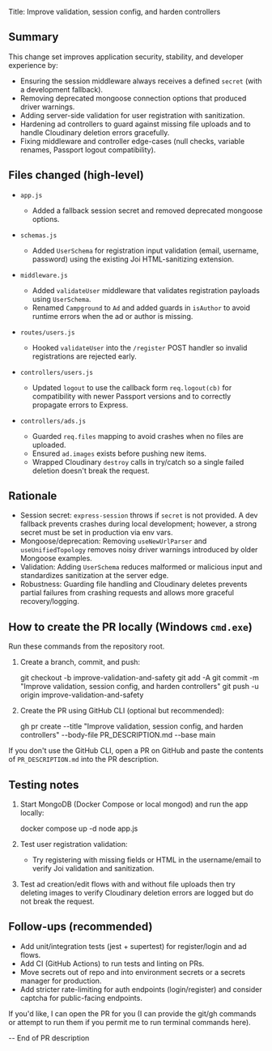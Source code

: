 Title: Improve validation, session config, and harden controllers

Summary
-------
This change set improves application security, stability, and developer experience by:

- Ensuring the session middleware always receives a defined `secret` (with a development fallback).
- Removing deprecated mongoose connection options that produced driver warnings.
- Adding server-side validation for user registration with sanitization.
- Hardening ad controllers to guard against missing file uploads and to handle Cloudinary deletion errors gracefully.
- Fixing middleware and controller edge-cases (null checks, variable renames, Passport logout compatibility).

Files changed (high-level)
-------------------------
- `app.js`
  - Added a fallback session secret and removed deprecated mongoose options.

- `schemas.js`
  - Added `UserSchema` for registration input validation (email, username, password) using the existing Joi HTML-sanitizing extension.

- `middleware.js`
  - Added `validateUser` middleware that validates registration payloads using `UserSchema`.
  - Renamed `Campground` to `Ad` and added guards in `isAuthor` to avoid runtime errors when the ad or author is missing.

- `routes/users.js`
  - Hooked `validateUser` into the `/register` POST handler so invalid registrations are rejected early.

- `controllers/users.js`
  - Updated `logout` to use the callback form `req.logout(cb)` for compatibility with newer Passport versions and to correctly propagate errors to Express.

- `controllers/ads.js`
  - Guarded `req.files` mapping to avoid crashes when no files are uploaded.
  - Ensured `ad.images` exists before pushing new items.
  - Wrapped Cloudinary `destroy` calls in try/catch so a single failed deletion doesn't break the request.

Rationale
---------
- Session secret: `express-session` throws if `secret` is not provided. A dev fallback prevents crashes during local development; however, a strong secret must be set in production via env vars.
- Mongoose/deprecation: Removing `useNewUrlParser` and `useUnifiedTopology` removes noisy driver warnings introduced by older Mongoose examples.
- Validation: Adding `UserSchema` reduces malformed or malicious input and standardizes sanitization at the server edge.
- Robustness: Guarding file handling and Cloudinary deletes prevents partial failures from crashing requests and allows more graceful recovery/logging.

How to create the PR locally (Windows `cmd.exe`)
----------------------------------------------
Run these commands from the repository root.

1) Create a branch, commit, and push:

   git checkout -b improve-validation-and-safety
   git add -A
   git commit -m "Improve validation, session config, and harden controllers"
   git push -u origin improve-validation-and-safety

2) Create the PR using GitHub CLI (optional but recommended):

   gh pr create --title "Improve validation, session config, and harden controllers" --body-file PR_DESCRIPTION.md --base main

If you don't use the GitHub CLI, open a PR on GitHub and paste the contents of `PR_DESCRIPTION.md` into the PR description.

Testing notes
-------------
1) Start MongoDB (Docker Compose or local mongod) and run the app locally:

   docker compose up -d
   node app.js

2) Test user registration validation:
   - Try registering with missing fields or HTML in the username/email to verify Joi validation and sanitization.

3) Test ad creation/edit flows with and without file uploads then try deleting images to verify Cloudinary deletion errors are logged but do not break the request.

Follow-ups (recommended)
------------------------
- Add unit/integration tests (jest + supertest) for register/login and ad flows.
- Add CI (GitHub Actions) to run tests and linting on PRs.
- Move secrets out of repo and into environment secrets or a secrets manager for production.
- Add stricter rate-limiting for auth endpoints (login/register) and consider captcha for public-facing endpoints.

If you'd like, I can open the PR for you (I can provide the git/gh commands or attempt to run them if you permit me to run terminal commands here).

-- End of PR description
